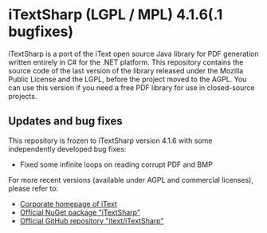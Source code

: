iTextSharp (LGPL / MPL) 4.1.6(.1 bugfixes)
==========================================

iTextSharp is a port of the iText open source Java library for PDF generation written entirely in C# for the .NET platform. This repository contains the source code of the last version of the library released under the Mozilla Public License and the LGPL, before the project moved to the AGPL. You can use this version if you need a free PDF library for use in closed-source projects.

Updates and bug fixes
---------------------

This repository is frozen to iTextSharp version 4.1.6 with some independently developed bug fixes:

 * Fixed some infinite loops on reading corrupt PDF and BMP


For more recent versions (available under AGPL and commercial licenses), please refer to:

- [Corporate homepage of iText](http://itextpdf.com/)
- [Official NuGet package "iTextSharp"](https://www.nuget.org/packages/iTextSharp/)
- [Official GitHub repository "itext/iTextSharp"](https://github.com/itext/itextsharp)

